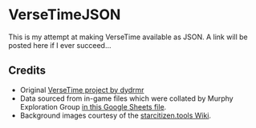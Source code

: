 # VerseTimeJSON
This is my attempt at making VerseTime available as JSON. A link will be posted here if I ever succeed...

## Credits
* Original [VerseTime project by dydrmr](https://github.com/dydrmr/VerseTime)
* Data sourced from in-game files which were collated by Murphy Exploration Group [in this Google Sheets file](https://docs.google.com/spreadsheets/d/1aGJ0_49ve1NKf0GvSteSt3-a4jSxnj2snHmTDwKTBgs/edit#gid=1238406064).
* Background images courtesy of the [starcitizen.tools Wiki](https://starcitizen.tools/Star_Citizen_Wiki).
